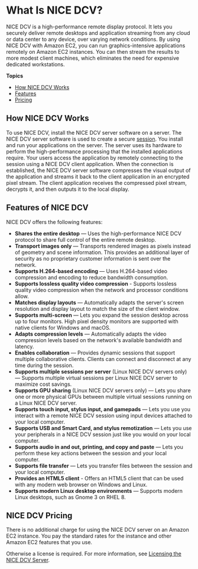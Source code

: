 # What Is NICE DCV?<a name="what-is-dcv"></a>

NICE DCV is a high\-performance remote display protocol\. It lets you securely deliver remote desktops and application streaming from any cloud or data center to any device, over varying network conditions\. By using NICE DCV with Amazon EC2, you can run graphics\-intensive applications remotely on Amazon EC2 instances\. You can then stream the results to more modest client machines, which eliminates the need for expensive dedicated workstations\.

**Topics**
+ [How NICE DCV Works](#what-is-dcv-how)
+ [Features](#what-is-dcv-features)
+ [Pricing](#what-is-dcv-pricing)

## How NICE DCV Works<a name="what-is-dcv-how"></a>

To use NICE DCV, install the NICE DCV server software on a server\. The NICE DCV server software is used to create a secure [session](https://docs.aws.amazon.com/dcv/latest/adminguide/managing-sessions.html)\. You install and run your applications on the server\. The server uses its hardware to perform the high\-performance processing that the installed applications require\. Your users access the application by remotely connecting to the session using a NICE DCV client application\. When the connection is established, the NICE DCV server software compresses the visual output of the application and streams it back to the client application in an encrypted pixel stream\. The client application receives the compressed pixel stream, decrypts it, and then outputs it to the local display\.

## Features of NICE DCV<a name="what-is-dcv-features"></a>

NICE DCV offers the following features:
+ **Shares the entire desktop** — Uses the high\-performance NICE DCV protocol to share full control of the entire remote desktop\.
+ **Transport images only** — Transports rendered images as pixels instead of geometry and scene information\. This provides an additional layer of security as no proprietary customer information is sent over the network\.
+ **Supports H\.264\-based encoding** — Uses H\.264\-based video compression and encoding to reduce bandwidth consumption\. 
+ **Supports lossless quality video compression** \- Supports lossless quality video compression when the network and processor conditions allow\.
+ **Matches display layouts** — Automatically adapts the server's screen resolution and display layout to match the size of the client window\.
+ **Supports multi\-screen** — Lets you expand the session desktop across up to four monitors\. High pixel density monitors are supported with native clients for Windows and macOS\.
+ **Adapts compression levels** — Automatically adapts the video compression levels based on the network's available bandwidth and latency\.
+ **Enables collaboration** — Provides dynamic sessions that support multiple collaborative clients\. Clients can connect and disconnect at any time during the session\. 
+ **Supports multiple sessions per server** \(Linux NICE DCV servers only\) — Supports multiple virtual sessions per Linux NICE DCV server to maximize cost savings\.
+ **Supports GPU sharing** \(Linux NICE DCV servers only\) — Lets you share one or more physical GPUs between multiple virtual sessions running on a Linux NICE DCV server\.
+ **Supports touch input, stylus input, and gamepads** — Lets you use you interact with a remote NICE DCV session using input devices attached to your local computer\.
+ **Supports USB and Smart Card, and stylus remotization** — Lets you use your peripherals in a NICE DCV session just like you would on your local computer\.
+ **Supports audio in and out, printing, and copy and paste** — Lets you perform these key actions between the session and your local computer\.
+ **Supports file transfer** — Lets you transfer files between the session and your local computer\.
+ **Provides an HTML5 client** \- Offers an HTML5 client that can be used with any modern web browser on Windows and Linux\.
+ **Supports modern Linux desktop environments** — Supports modern Linux desktops, such as Gnome 3 on RHEL 8\.

## NICE DCV Pricing<a name="what-is-dcv-pricing"></a>

There is no additional charge for using the NICE DCV server on an Amazon EC2 instance\. You pay the standard rates for the instance and other Amazon EC2 features that you use\.

Otherwise a license is required\. For more information, see [Licensing the NICE DCV Server](setting-up-license.md)\.